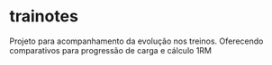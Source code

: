 # trainotes
Projeto para acompanhamento da evolução nos treinos. Oferecendo comparativos para progressão de carga e cálculo 1RM
